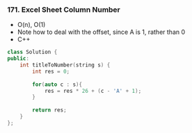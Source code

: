 ### 171. Excel Sheet Column Number
* O(n), O(1)
* Note how to deal with the offset, since A is 1, rather than 0
* C++
```cpp
class Solution {
public:
    int titleToNumber(string s) {
        int res = 0;
        
        for(auto c : s){
            res = res * 26 + (c - 'A' + 1); 
        }
        
        return res;
    }
};
```
